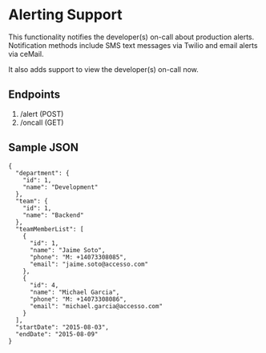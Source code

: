 Alerting Support
================

This functionality notifies the developer(s) on-call about production alerts. Notification methods include SMS text
messages via Twilio and email alerts via ceMail.

It also adds support to view the developer(s) on-call now.

Endpoints
---------
1. /alert (POST)
2. /oncall (GET)

Sample JSON
------------
```
{
  "department": {
    "id": 1,
    "name": "Development"
  },
  "team": {
    "id": 1,
    "name": "Backend"
  },
  "teamMemberList": [
    {
      "id": 1,
      "name": "Jaime Soto",
      "phone": "M: +14073308085",
      "email": "jaime.soto@accesso.com"
    },
    {
      "id": 4,
      "name": "Michael Garcia",
      "phone": "M: +14073308086",
      "email": "michael.garcia@accesso.com"
    }
  ],
  "startDate": "2015-08-03",
  "endDate": "2015-08-09"
}
```
